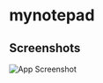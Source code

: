# mynotepad

## Screenshots

![App Screenshot](https://nafiswatsiq.github.io/assets/img/nnotepad.PNG)

